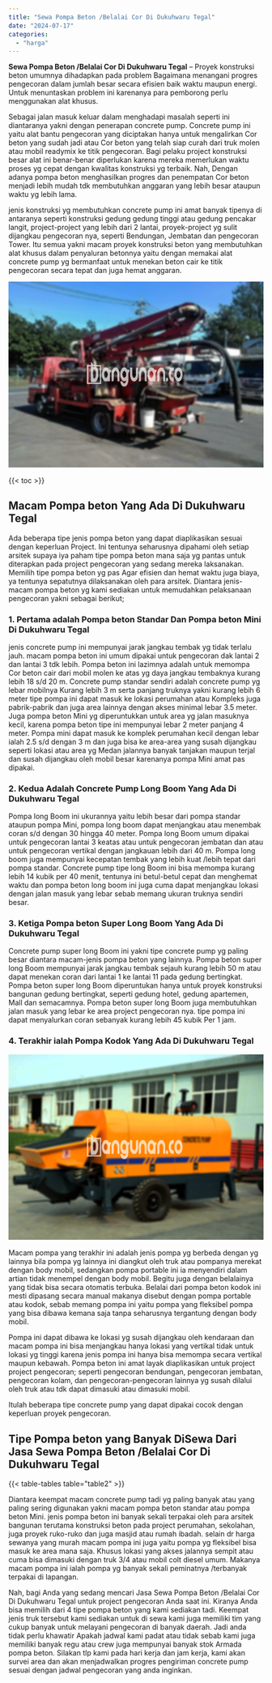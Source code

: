 ```yaml
---
title: "Sewa Pompa Beton /Belalai Cor Di Dukuhwaru Tegal"
date: "2024-07-17"
categories: 
  - "harga"
---
```


**Sewa Pompa Beton /Belalai Cor Di Dukuhwaru Tegal** – Proyek konstruksi beton umumnya dihadapkan pada problem Bagaimana menangani progres pengecoran dalam jumlah besar secara efisien baik waktu maupun energi. Untuk menuntaskan problem ini karenanya para pemborong perlu menggunakan alat khusus.

Sebagai jalan masuk keluar dalam menghadapi masalah seperti ini diantaranya yakni dengan penerapan concrete pump. Concrete pump ini yaitu alat bantu pengecoran yang diciptakan hanya untuk mengalirkan Cor beton yang sudah jadi atau Cor beton yang telah siap curah dari truk molen atau mobil readymix ke titik pengecoran. Bagi pelaku project konstruksi besar alat ini benar-benar diperlukan karena mereka memerlukan waktu proses yg cepat dengan kwalitas konstruksi yg terbaik. Nah, Dengan adanya pompa beton menghasilkan progres dan penempatan Cor beton menjadi lebih mudah tdk membutuhkan anggaran yang lebih besar ataupun waktu yg lebih lama.

jenis konstruksi yg membutuhkan concrete pump ini amat banyak tipenya di antaranya seperti konstruksi gedung gedung tinggi atau gedung pencakar langit, project-project yang lebih dari 2 lantai, proyek-project yg sulit dijangkau pengecoran nya, seperti Bendungan, Jembatan dan pengecoran Tower. Itu semua yakni macam proyek konstruksi beton yang membutuhkan alat khusus dalam penyaluran betonnya yaitu dengan memakai alat concrete pump yg bermanfaat untuk menekan beton cair ke titik pengecoran secara tepat dan juga hemat anggaran.

![Sewa Pompa Beton /Belalai Cor Di Dukuhwaru Tegal](/images/sewa-concrete-pump-03.png)

{{< toc >}}

## Macam Pompa beton Yang Ada Di Dukuhwaru Tegal

Ada beberapa tipe jenis pompa beton yang dapat diaplikasikan sesuai dengan keperluan Project. Ini tentunya seharusnya dipahami oleh setiap arsitek supaya iya paham tipe pompa beton mana saja yg pantas untuk diterapkan pada project pengecoran yang sedang mereka laksanakan. Memilih tipe pompa beton yg pas Agar efisien dan hemat waktu juga biaya, ya tentunya sepatutnya dilaksanakan oleh para arsitek. Diantara jenis-macam pompa beton yg kami sediakan untuk memudahkan pelaksanaan pengecoran yakni sebagai berikut;

### 1\. Pertama adalah Pompa beton Standar Dan Pompa beton Mini Di Dukuhwaru Tegal

jenis concrete pump ini mempunyai jarak jangkau tembak yg tidak terlalu jauh. macam pompa beton ini umum dipakai untuk pengecoran dak lantai 2 dan lantai 3 tdk lebih. Pompa beton ini lazimnya adalah untuk memompa Cor beton cair dari mobil molen ke atas yg daya jangkau tembaknya kurang lebih 18 s/d 20 m. Concrete pump standar sendiri adalah concrete pump yg lebar mobilnya Kurang lebih 3 m serta panjang truknya yakni kurang lebih 6 meter tipe pompa ini dapat masuk ke lokasi perumahan atau Kompleks juga pabrik-pabrik dan juga area lainnya dengan akses minimal lebar 3.5 meter. Juga pompa beton Mini yg diperuntukkan untuk area yg jalan masuknya kecil, karena pompa beton tipe ini mempunyai lebar 2 meter panjang 4 meter. Pompa mini dapat masuk ke komplek perumahan kecil dengan lebar ialah 2.5 s/d dengan 3 m dan juga bisa ke area-area yang susah dijangkau seperti lokasi atau area yg Medan jalannya banyak tanjakan maupun terjal dan susah dijangkau oleh mobil besar karenanya pompa Mini amat pas dipakai.

### 2\. Kedua Adalah Concrete Pump Long Boom Yang Ada Di Dukuhwaru Tegal

Pompa long Boom ini ukurannya yaitu lebih besar dari pompa standar ataupun pompa Mini, pompa long boom dapat menjangkau atau menembak coran s/d dengan 30 hingga 40 meter. Pompa long Boom umum dipakai untuk pengecoran lantai 3 keatas atau untuk pengecoran jembatan dan atau untuk pengecoran vertikal dengan jangkauan lebih dari 40 m. Pompa long boom juga mempunyai kecepatan tembak yang lebih kuat /lebih tepat dari pompa standar. Concrete pump tipe long Boom ini bisa memompa kurang lebih 14 kubik per 40 menit, tentunya ini betul-betul cepat dan menghemat waktu dan pompa beton long boom ini juga cuma dapat menjangkau lokasi dengan jalan masuk yang lebar sebab memang ukuran truknya sendiri besar.

### 3\. Ketiga Pompa beton Super Long Boom Yang Ada Di Dukuhwaru Tegal

Concrete pump super long Boom ini yakni tipe concrete pump yg paling besar diantara macam-jenis pompa beton yang lainnya. Pompa beton super long Boom mempunyai jarak jangkau tembak sejauh kurang lebih 50 m atau dapat menekan coran dari lantai 1 ke lantai 11 pada gedung bertingkat. Pompa beton super long Boom diperuntukan hanya untuk proyek konstruksi bangunan gedung bertingkat, seperti gedung hotel, gedung apartemen, Mall dan semacamnya. Pompa beton super long Boom juga membutuhkan jalan masuk yang lebar ke area project pengecoran nya. tipe pompa ini dapat menyalurkan coran sebanyak kurang lebih 45 kubik Per 1 jam.

### 4\. Terakhir ialah Pompa Kodok Yang Ada Di Dukuhwaru Tegal

![Sewa Pompa Beton /Belalai Cor Di Dukuhwaru Tegal](/images/sewa-concrete-pump-07.png)

Macam pompa yang terakhir ini adalah jenis pompa yg berbeda dengan yg lainnya bila pompa yg lainnya ini diangkut oleh truk atau pompanya merekat dengan body mobil, sedangkan pompa portable ini ia menyendiri dalam artian tidak menempel dengan body mobil. Begitu juga dengan belalainya yang tidak bisa secara otomatis terbuka. Belalai dari pompa beton kodok ini mesti dipasang secara manual makanya disebut dengan pompa portable atau kodok, sebab memang pompa ini yaitu pompa yang fleksibel pompa yang bisa dibawa kemana saja tanpa seharusnya tergantung dengan body mobil.

Pompa ini dapat dibawa ke lokasi yg susah dijangkau oleh kendaraan dan macam pompa ini bisa menjangkau hanya lokasi yang vertikal tidak untuk lokasi yg tinggi karena jenis pompa ini hanya bisa memompa secara vertikal maupun kebawah. Pompa beton ini amat layak diaplikasikan untuk project project pengecoran; seperti pengecoran bendungan, pengecoran jembatan, pengecoran kolam, dan pengecoran-pengecoran lainnya yg susah dilalui oleh truk atau tdk dapat dimasuki atau dimasuki mobil.

Itulah beberapa tipe concrete pump yang dapat dipakai cocok dengan keperluan proyek pengecoran.

## Tipe Pompa beton yang Banyak DiSewa Dari Jasa Sewa Pompa Beton /Belalai Cor Di Dukuhwaru Tegal

{{< table-tables table="table2" >}}

Diantara keempat macam concrete pump tadi yg paling banyak atau yang paling sering digunakan yakni macam pompa beton standar atau pompa beton Mini. jenis pompa beton ini banyak sekali terpakai oleh para arsitek bangunan terutama konstruksi beton pada project perumahan, sekolahan, juga proyek ruko-ruko dan juga masjid atau rumah ibadah. selain dr harga sewanya yang murah macam pompa ini juga yaitu pompa yg fleksibel bisa masuk ke area mana saja. Khusus lokasi yang akses jalannya sempit atau cuma bisa dimasuki dengan truk 3/4 atau mobil colt diesel umum. Makanya macam pompa ini ialah pompa yg banyak sekali peminatnya /terbanyak terpakai di lapangan.

Nah, bagi Anda yang sedang mencari Jasa Sewa Pompa Beton /Belalai Cor Di Dukuhwaru Tegal untuk project pengecoran Anda saat ini. Kiranya Anda bisa memilih dari 4 tipe pompa beton yang kami sediakan tadi. Keempat jenis truk tersebut kami sediakan untuk di sewa kami juga memiliki tim yang cukup banyak untuk melayani pengecoran di banyak daerah. Jadi anda tidak perlu khawatir Apakah jadwal kami padat atau tidak sebab kami juga memiliki banyak regu atau crew juga mempunyai banyak stok Armada pompa beton. Silakan tlp kami pada hari kerja dan jam kerja, kami akan survei area dan akan menjadwalkan progres pengiriman concrete pump sesuai dengan jadwal pengecoran yang anda inginkan.
